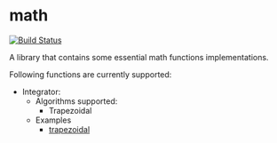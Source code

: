 # math

[![Build Status](https://travis-ci.org/RoboticsClub-PulchowkCampus/math.svg)](https://travis-ci.com/RoboticsClub-PulchowkCampus/math)

A library that contains some essential math functions implementations.

Following functions are currently supported:

* Integrator:
  * Algorithms supported:
    * Trapezoidal
  * Examples
    * [trapezoidal](Tests/integrator/trapezoidal_test.cpp)
